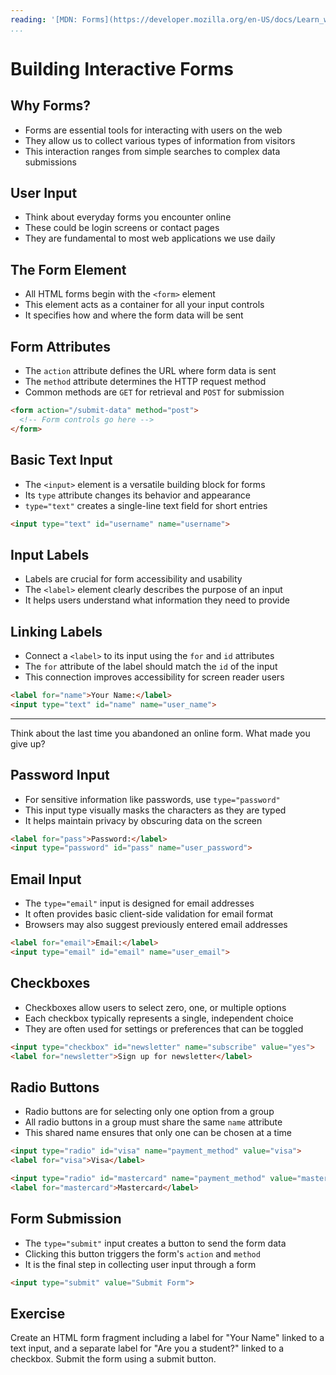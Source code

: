 ```yaml
---
reading: '[MDN: Forms](https://developer.mozilla.org/en-US/docs/Learn_web_development/Core/Structuring_content/HTML_forms)'
...
```


# Building Interactive Forms

## Why Forms?

- Forms are essential tools for interacting with users on the web
- They allow us to collect various types of information from visitors
- This interaction ranges from simple searches to complex data submissions

## User Input

- Think about everyday forms you encounter online
- These could be login screens or contact pages
- They are fundamental to most web applications we use daily

## The Form Element

- All HTML forms begin with the `<form>` element
- This element acts as a container for all your input controls
- It specifies how and where the form data will be sent

## Form Attributes

- The `action` attribute defines the URL where form data is sent
- The `method` attribute determines the HTTP request method
- Common methods are `GET` for retrieval and `POST` for submission

```html
<form action="/submit-data" method="post">
  <!-- Form controls go here -->
</form>
```

## Basic Text Input

- The `<input>` element is a versatile building block for forms
- Its `type` attribute changes its behavior and appearance
- `type="text"` creates a single-line text field for short entries

```html
<input type="text" id="username" name="username">
```

## Input Labels

- Labels are crucial for form accessibility and usability
- The `<label>` element clearly describes the purpose of an input
- It helps users understand what information they need to provide

## Linking Labels

- Connect a `<label>` to its input using the `for` and `id` attributes
- The `for` attribute of the label should match the `id` of the input
- This connection improves accessibility for screen reader users

```html
<label for="name">Your Name:</label>
<input type="text" id="name" name="user_name">
```

---

Think about the last time you abandoned an online form. What made you give up?

## Password Input

- For sensitive information like passwords, use `type="password"`
- This input type visually masks the characters as they are typed
- It helps maintain privacy by obscuring data on the screen

```html
<label for="pass">Password:</label>
<input type="password" id="pass" name="user_password">
```

## Email Input

- The `type="email"` input is designed for email addresses
- It often provides basic client-side validation for email format
- Browsers may also suggest previously entered email addresses

```html
<label for="email">Email:</label>
<input type="email" id="email" name="user_email">
```

## Checkboxes

- Checkboxes allow users to select zero, one, or multiple options
- Each checkbox typically represents a single, independent choice
- They are often used for settings or preferences that can be toggled

```html
<input type="checkbox" id="newsletter" name="subscribe" value="yes">
<label for="newsletter">Sign up for newsletter</label>
```

## Radio Buttons

- Radio buttons are for selecting only one option from a group
- All radio buttons in a group must share the same `name` attribute
- This shared name ensures that only one can be chosen at a time

```html
<input type="radio" id="visa" name="payment_method" value="visa">
<label for="visa">Visa</label>

<input type="radio" id="mastercard" name="payment_method" value="mastercard">
<label for="mastercard">Mastercard</label>
```

## Form Submission

- The `type="submit"` input creates a button to send the form data
- Clicking this button triggers the form's `action` and `method`
- It is the final step in collecting user input through a form

```html
<input type="submit" value="Submit Form">
```

## Exercise

Create an HTML form fragment including a label for "Your Name" linked to a text input, and a separate label for "Are you a student?" linked to a checkbox. Submit the form using a submit button.
